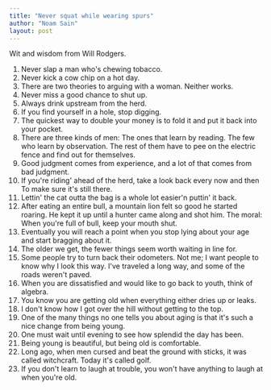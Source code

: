 ```yaml
---
title: "Never squat while wearing spurs"
author: "Noam Sain"
layout: post
---
```


Wit and wisdom from Will Rodgers.

1. Never slap a man who's chewing tobacco.
2. Never kick a cow chip on a hot day.
3. There are two theories to arguing with a woman. Neither works.
4. Never miss a good chance to shut up.
5. Always drink upstream from the herd.
6. If you find yourself in a hole, stop digging.
7. The quickest way to double your money is to fold it and put it back into your pocket.
8. There are three kinds of men: The ones that learn by reading. The few who learn by observation. The rest of them have to pee on the electric fence and find out for themselves.
9. Good judgment comes from experience, and a lot of that comes from bad judgment.
10. If you're riding' ahead of the herd, take a look back every now and then To make sure it's still there.
11. Lettin' the cat outta the bag is a whole lot easier'n puttin' it back.
12. After eating an entire bull, a mountain lion felt so good he started roaring. He kept it up until a hunter came along and shot him. The moral: When you're full of bull, keep your mouth shut.
13. Eventually you will reach a point when you stop lying about your age and start bragging about it.
14. The older we get, the fewer things seem worth waiting in line for.
15. Some people try to turn back their odometers. Not me; I want people to know why I look this way. I've traveled a long way, and some of the roads weren't paved.
16. When you are dissatisfied and would like to go back to youth, think of algebra.
17. You know you are getting old when everything either dries up or leaks.
18. I don't know how I got over the hill without getting to the top.
19. One of the many things no one tells you about aging is that it's such a nice change from being young.
20. One must wait until evening to see how splendid the day has been.
21. Being young is beautiful, but being old is comfortable.
22. Long ago, when men cursed and beat the ground with sticks, it was called witchcraft. Today it's called golf.
23. If you don't learn to laugh at trouble, you won't have anything to laugh at when you're old.